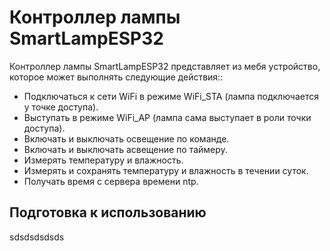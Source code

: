 # Контроллер лампы SmartLampESP32

Контроллер лампы SmartLampESP32 представляет из мебя устройство, которое может выполнять следующие действия::

*   Подключаться к сети WiFi в режиме WiFi\_STA (лампа подключается у точке доступа).
*   Выступать в режиме WiFi\_AP (лампа сама выступает в роли точки доступа).
*   Включать и выключать освещение по команде.
*   Включать и выключать асвещение по таймеру.
*   Измерять температуру и влажность.
*   Измерять и сохранять температуру и влажность в течении суток.
*   Получать время с сервера времени ntp.

## Подготовка к использованию

sdsdsdsdsds